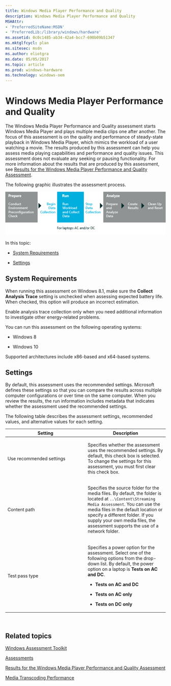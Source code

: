```yaml
---
title: Windows Media Player Performance and Quality
description: Windows Media Player Performance and Quality
MSHAttr:
- 'PreferredSiteName:MSDN'
- 'PreferredLib:/library/windows/hardware'
ms.assetid: 0c0c1485-ab34-42a4-bcc7-690b09b51347
ms.mktglfcycl: plan
ms.sitesec: msdn
ms.author: eliotgra
ms.date: 05/05/2017
ms.topic: article
ms.prod: windows-hardware
ms.technology: windows-oem
---
```


# Windows Media Player Performance and Quality


The Windows Media Player Performance and Quality assessment starts Windows Media Player and plays multiple media clips one after another. The focus of this assessment is on the quality and performance of steady-state playback in Windows Media Player, which mimics the workload of a user watching a movie. The results produced by this assessment can help you assess media playing capabilities and performance and quality issues. This assessment does not evaluate any seeking or pausing functionality. For more information about the results that are produced by this assessment, see [Results for the Windows Media Player Performance and Quality Assessment](results-for-the-windows-media-player-performance-and-quality-assessment.md).

The following graphic illustrates the assessment process.

![workflow graphic for windows media player p & q](images/dep-win8-8-techref-wmpassessmentflow.jpg)

In this topic:

-   [System Requirements](#bkmk-systemrequirements)

-   [Settings](#assesssettings)

## <a href="" id="bkmk-systemrequirements"></a>System Requirements


When running this assessment on Windows 8.1, make sure the **Collect Analysis Trace** setting is unchecked when assessing expected battery life. When checked, this option will produce an incorrect estimation.

Enable analysis trace collection only when you need additional information to investigate other energy-related problems.

You can run this assessment on the following operating systems:

-   Windows 8

-   Windows 10

Supported architectures include x86-based and x64-based systems.

## <a href="" id="assesssettings"></a>Settings


By default, this assessment uses the recommended settings. Microsoft defines these settings so that you can compare the results across multiple computer configurations or over time on the same computer. When you review the results, the run information includes metadata that indicates whether the assessment used the recommended settings.

The following table describes the assessment settings, recommended values, and alternative values for each setting.

<table>
<colgroup>
<col width="50%" />
<col width="50%" />
</colgroup>
<thead>
<tr class="header">
<th>Setting</th>
<th>Description</th>
</tr>
</thead>
<tbody>
<tr class="odd">
<td><p>Use recommended settings</p></td>
<td><p>Specifies whether the assessment uses the recommended settings. By default, this check box is selected. To change the settings for this assessment, you must first clear this check box.</p></td>
</tr>
<tr class="even">
<td><p>Content path</p></td>
<td><p>Specifies the source folder for the media files. By default, the folder is located at <code>..\Content\Streaming Media Assessment</code>. You can use the media files in the default location or specify a different folder. If you supply your own media files, the assessment supports the use of a network folder.</p></td>
</tr>
<tr class="odd">
<td><p>Test pass type</p></td>
<td><p>Specifies a power option for the assessment. Select one of the following options from the drop-down list. By default, the power option on a laptop is <strong>Tests on AC and DC</strong>.</p>
<ul>
<li><p><strong>Tests on AC and DC</strong></p></li>
<li><p><strong>Tests on AC only</strong></p></li>
<li><p><strong>Tests on DC only</strong></p></li>
</ul></td>
</tr>
</tbody>
</table>

 

## Related topics


[Windows Assessment Toolkit](windows-assessment-toolkit-technical-reference.md)

[Assessments](assessments.md)

[Results for the Windows Media Player Performance and Quality Assessment](results-for-the-windows-media-player-performance-and-quality-assessment.md)

[Media Transcoding Performance](media-transcoding-performance.md)

 

 







